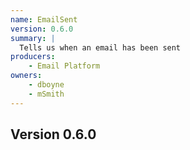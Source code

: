 ```yaml
---
name: EmailSent
version: 0.6.0
summary: |
  Tells us when an email has been sent
producers:
    - Email Platform
owners:
    - dboyne
    - mSmith
---
```


## Version 0.6.0

<Schema />
